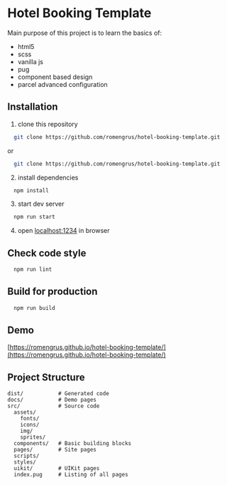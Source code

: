 # Hotel Booking Template

Main purpose of this project is to learn the basics of:

- html5
- scss
- vanilla js
- pug
- component based design
- parcel advanced configuration

## Installation

1. clone this repository

```bash
  git clone https://github.com/romengrus/hotel-booking-template.git
```

or

```bash
  git clone https://github.com/romengrus/hotel-booking-template.git
```

2. install dependencies

```bash
  npm install
```

3. start dev server

```bash
  npm run start
```

4. open [localhost:1234](http://localhost:1234) in browser

## Check code style

```bash
  npm run lint
```

## Build for production

```bash
  npm run build
```

## Demo

[https://romengrus.github.io/hotel-booking-template/](https://romengrus.github.io/hotel-booking-template/)

## Project Structure

```
dist/           # Generated code
docs/           # Demo pages
src/            # Source code
  assets/
    fonts/
    icons/
    img/
    sprites/
  components/   # Basic building blocks
  pages/        # Site pages
  scripts/
  styles/
  uikit/        # UIKit pages
  index.pug     # Listing of all pages
```

